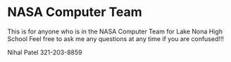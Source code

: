 # NASA Computer Team
This is for anyone who is in the NASA Computer Team for Lake Nona High School
Feel free to ask me any questions at any time if you are confused!!!

Nihal Patel
321-203-8859
